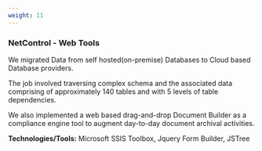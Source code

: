 ```yaml
---
weight: 11
---
```


### NetControl - Web Tools

We migrated Data from self hosted(on-premise) Databases to Cloud based Database providers.

The job involved traversing complex schema and the associated data comprising of approximately 140 tables and with 5 levels of table dependencies.

We also implemented a web based drag-and-drop Document Builder as a compliance engine tool to augment day-to-day document archival activities.

**Technologies/Tools:** Microsoft SSIS Toolbox, Jquery Form Builder, JSTree
